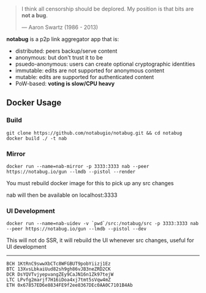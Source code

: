 
> I think all censorship should be deplored.  My position is that bits are **not a bug**.
>
> — Aaron Swartz (1986 - 2013)

**notabug** is a p2p link aggregator app that is:

 * distributed: peers backup/serve content
 * anonymous: but don't trust it to be
 * psuedo-anonymous: users can create optional cryptographic identities
 * immutable: edits are not supported for anonymous content
 * mutable: edits are supported for authenticated content
 * PoW-based: **voting is slow/CPU heavy**

## Docker Usage


### Build

    git clone https://github.com/notabugio/notabug.git && cd notabug
    docker build ./ -t nab

### Mirror

    docker run --name=nab-mirror -p 3333:3333 nab --peer https://notabug.io/gun --lmdb --pistol --render

You must rebuild docker image for this to pick up any src changes

nab will then be available on localhost:3333

### UI Development

    docker run --name=nab-uidev -v `pwd`/src:/notabug/src -p 3333:3333 nab --peer https://notabug.io/gun --lmdb --pistol --dev

This will not do SSR, it will rebuild the UI whenever src changes, useful for UI development

---

    BCH 1KtRnC9swwXbCTc8WFGBUT9pobYiizj1Ez
    BTC 13XvsLbkaiUud82sh9gh86vJB3neZRD2CK
    DCR DsYQVTvjyepvangZEy9CaJN16n1Zk97tejW
    LTC LPvfg2marjf7H16iDoa4xj7tmt5sVqw4mZ
    ETH 0x67857ED6e8834FE9f2ee8367DEc0AA0C7101B4Ab


